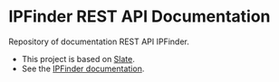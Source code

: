 # IPFinder REST API Documentation

Repository of documentation REST API IPFinder.

- This project is based on [Slate](https://github.com/tripit/slate).
- See the [IPFinder documentation](https://ipfinder.io/docs).


